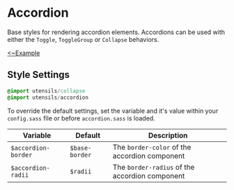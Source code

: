 # Accordion
Base styles for rendering accordion elements. Accordions can be used
with either the `Toggle`, `ToggleGroup` or `Collapse` behaviors.

[<~Example](markup/accordion.html.haml)


## Style Settings

```sass
@import utensils/collapse
@import utensils/accordion
```
To override the default settings, set the variable and it's value
within your `config.sass` file or before `accordion.sass` is loaded.

Variable            | Default        | Description
------------------- | -------------- | -------------------------------------------
`$accordion-border` | `$base-border` | The `border-color` of the accordion component
`$accordion-radii`  | `$radii`       | The `border-radius` of the accordion component

